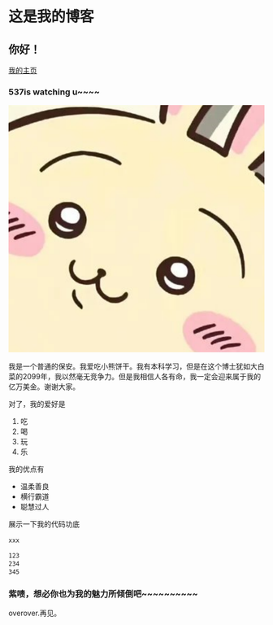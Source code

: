 # 这是我的博客
## 你好！

[我的主页](https://github.com/VanessaCaii)

### 537is watching u~~~~
![这是一只乌萨奇](1.png)


我是一个普通的保安。我爱吃小熊饼干。我有本科学习，但是在这个博士犹如大白菜的2099年，我以然毫无竞争力。但是我相信人各有命，我一定会迎来属于我的亿万美金。谢谢大家。


对了，我的爱好是

1. 吃
2. 喝
3. 玩
4. 乐

我的优点有

* 温柔善良
* 横行霸道
* 聪慧过人

展示一下我的代码功底

```
xxx
```

```
123
234
345
```

### 紫啧，想必你也为我的魅力所倾倒吧~~~~~~~~~~
overover.再见。